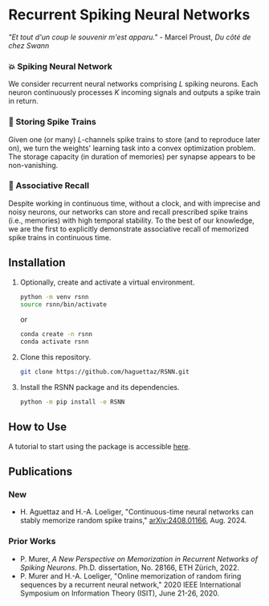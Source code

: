 # Recurrent Spiking Neural Networks

*"Et tout d'un coup le souvenir m'est apparu."* - Marcel Proust, *Du côté de chez Swann*

### :boom: Spiking Neural Network

We consider recurrent neural networks comprising $L$ spiking neurons.
Each neuron continuously processes $K$ incoming signals and outputs a spike train in return.

### :book: Storing Spike Trains

Given one (or many) $L$-channels spike trains to store (and to reproduce later on), we turn the weights' learning task into a convex optimization problem.
The storage capacity (in duration of memories) per synapse appears to be non-vanishing.

### :link: Associative Recall

Despite working in continuous time, without a clock, and with imprecise and noisy neurons, our networks can store and recall prescribed spike trains (i.e., memories) with high temporal stability.
To the best of our knowledge, we are the first to explicitly demonstrate associative recall of memorized spike trains in continuous time.

## Installation

1. Optionally, create and activate a virtual environment.
    ```sh
    python -m venv rsnn
    source rsnn/bin/activate
    ```
    or 
    ```sh
    conda create -n rsnn
    conda activate rsnn
    ```

2. Clone this repository.
    ```sh
    git clone https://github.com/haguettaz/RSNN.git
    ```

3. Install the RSNN package and its dependencies.
    ```sh
    python -m pip install -e RSNN
    ```

## How to Use

<!-- :hourglass_flowing_sand: Work in progress... -->
A tutorial to start using the package is accessible [here](notebooks/how-to.ipynb).
<!-- It also gives a brief tour of the main results in [1]. -->

## Publications

### New
- H. Aguettaz and H.-A. Loeliger, "Continuous-time neural networks can stably memorize random spike trains," [arXiv:2408.01166](https://arxiv.org/abs/2408.01166), Aug. 2024.

### Prior Works
- P. Murer, *A New Perspective on Memorization in Recurrent Networks of Spiking Neurons*. Ph.D. dissertation, No. 28166, ETH Zürich, 2022.
- P. Murer and H.-A. Loeliger, "Online memorization of random firing sequences by a recurrent neural network," 2020 IEEE International Symposium on Information Theory (ISIT), June 21-26, 2020.
